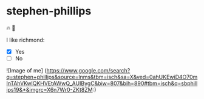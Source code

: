 # stephen-phillips

:fire: :dragon:

I like richmond:

- [x] Yes
- [ ] No

![Image of me]
(https://www.google.com/search?q=stephen+phillips&source=lnms&tbm=isch&sa=X&ved=0ahUKEwiD4O70mInTAhVKwlQKHVEtAWwQ_AUIBygC&biw=807&bih=890#tbm=isch&q=sbphillips19&*&imgrc=X6n7Wr0-ZKt8ZM:)


